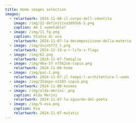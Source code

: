 ```yaml
---
title: Home images selection
images:
  - relartwork: 2024-11-08-il-corpo-dell-identita
    image: /img/22-definitiva1093ok-2.png
    caption: Am I sweetable?
  - image: /img/11_fg.png
    caption: Studio di uva
    relartwork: 2024-11-07-la-decomposizione-della-materia
  - image: /img/dscn5772_t.png
    relartwork: 2024-12-19-a-r-life-s-flags
  - image: /img/62.png
    relartwork: 2024-11-07-famiglie
  - image: /img/46a-57-n7562ok-copia.png
    relartwork: 2024-11-08-home
  - image: /img/pac-1.png
    relartwork: 2024-11-07-il-tempo-l-architettura-l-uomo
  - image: /img/35dopo-n3103-copia.png
    relartwork: 2024-11-08-kosmos
  - image: /img/alda-merini-.png
    caption: Alda Merini
    relartwork: 2024-11-07-lo-sguardo-del-poeta
  - image: /img/5-eva.png
    caption: Eva
    relartwork: 2024-11-07-mutatis
---
```

